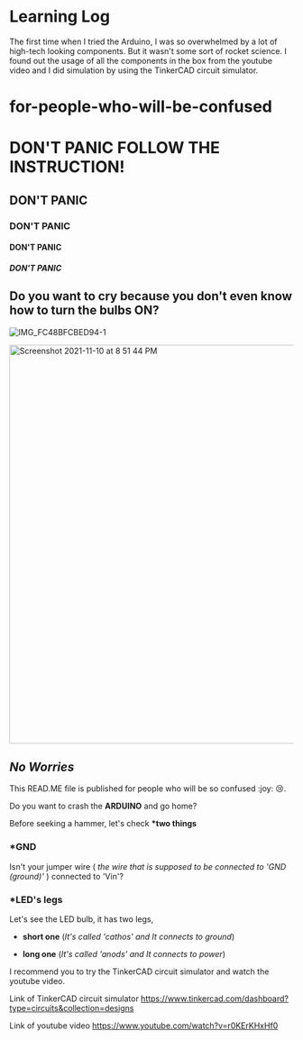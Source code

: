 <h1>Learning Log</h1>

The first time when I tried the Arduino, I was so overwhelmed by a lot of high-tech looking components. But it wasn't some sort of rocket science. 
I found out the usage of all the components in the box from the youtube video and I did simulation by using the TinkerCAD circuit simulator.
































# for-people-who-will-be-confused
<h1>DON'T PANIC FOLLOW THE INSTRUCTION!</h1>
<h2>DON'T PANIC</h2>
<h3>DON'T PANIC</h3>
<h4>DON'T PANIC</h4>	
<h5>DON'T PANIC</h5>

<h2>Do you want to cry because you don't even know how to turn the bulbs ON?</h2>


![IMG_FC48BFCBED94-1](https://user-images.githubusercontent.com/94073269/141196289-3a87cd65-456f-4161-b13e-144a4400428b.jpeg)


<img width="708" alt="Screenshot 2021-11-10 at 8 51 44 PM" src="https://user-images.githubusercontent.com/94073269/141191466-194f90d0-80fd-49bb-aecc-63f6b9480e82.png">


<h2><em>No Worries</em></h2>

<p>This READ.ME file is published for people who will be so confused :joy: 😢.</p>
Do you want to crash the <strong>ARDUINO</strong> and go home?

Before seeking a hammer, let's check <strong>*two things</strong>

<h3><strong>*GND</strong></h3> 
Isn't your jumper wire ( <em>the wire that is supposed to be connected to 'GND (ground)'</em> ) connected to 'Vin'?


<h3><strong>*LED's legs</strong></h3>
Let's see the LED bulb, it has two legs, 

- <strong>short one</strong> (<em>It's called 'cathos' and It connects to ground</em>)

- <strong>long one</strong> (<em>It's called 'anods' and It connects to power</em>)


I recommend you to try the TinkerCAD circuit simulator and watch the youtube video.

Link of TinkerCAD circuit simulator https://www.tinkercad.com/dashboard?type=circuits&collection=designs

Link of youtube video https://www.youtube.com/watch?v=r0KErKHxHf0




